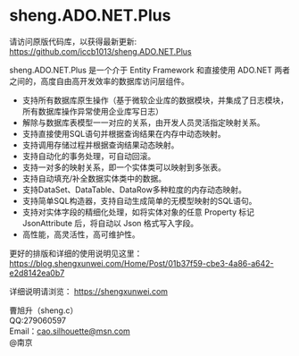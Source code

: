 # sheng.ADO.NET.Plus

请访问原版代码库，以获得最新更新: https://github.com/iccb1013/sheng.ADO.NET.Plus

sheng.ADO.NET.Plus 是一个介于 Entity Framework 和直接使用 ADO.NET 两者之间的，高度自由高开发效率的数据库访问层组件。

+ 支持所有数据库原生操作（基于微软企业库的数据模块，并集成了日志模块，所有数据库操作异常使用企业库写日志）
+ 解除与数据库表模型一一对应的关系，由开发人员灵活指定映射关系。
+ 支持直接使用SQL语句并根据查询结果在内存中动态映射。
+ 支持调用存储过程并根据查询结果动态映射。
+ 支持自动化的事务处理，可自动回滚。
+ 支持一对多的映射关系，即一个实体类可以映射到多张表。
+ 支持自动填充/补全数据实体类中的数据。
+ 支持DataSet、DataTable、DataRow多种粒度的内存动态映射。
+ 支持简单SQL构造器，支持自动生成简单的无模型映射的SQL语句。
+ 支持对实体字段的精细化处理，如将实体对象的任意 Property 标记 JsonAttribute 后，将自动以 Json 格式写入字段。
+ 高性能，高灵活性，高可维护性。

更好的排版和详细的使用说明见这里：
https://blog.shengxunwei.com/Home/Post/01b37f59-cbe3-4a86-a642-e2d8142ea0b7

详细说明请浏览：
https://shengxunwei.com

曹旭升（sheng.c）  
QQ:279060597  
Email：cao.silhouette@msn.com  
@南京 

